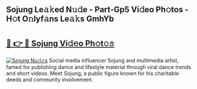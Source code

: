 ## Sojung Le𝚊𝚔ed N𝚞𝚍e - Part-Gp5 Vi𝚍eo Ph𝚘tos - H𝚘t O𝚗lyf𝚊ns Le𝚊𝚔s GmhYb

# <h2><a href="http://hf2smgm.feru.top/?c=Sojung">🔗 👉 🔴 Sojung Vi𝚍𝚎o Ph𝚘t𝚘𝚜</a></h2>

[![Sojung Nu𝚍𝚎s](https://i.imgur.com/0TWrTi3.gif)](http://hf2smgm.feru.top/?c=Sojung)
Social media influencer Sojung and multimedia artist, famed for publishing dance and lifestyle material through viral dance trends and short videos. Meet Sojung, a public figure known for his charitable deeds and community involvement. 

